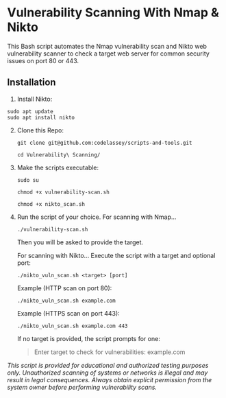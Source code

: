 # Vulnerability Scanning With Nmap & Nikto

This Bash script automates the Nmap vulnerability scan and Nikto web vulnerability scanner to check a target web server for common security issues on port 80 or 443.

## Installation
1. Install Nikto:
```
sudo apt update
sudo apt install nikto
```
2. Clone this Repo:
   ```
   git clone git@github.com:codelassey/scripts-and-tools.git
   ```
   ```
   cd Vulnerability\ Scanning/
   ```
3. Make the scripts executable:
   ```
   sudo su
   ```
   ```
   chmod +x vulnerability-scan.sh
   ```
   ```
   chmod +x nikto_scan.sh
   ```
5. Run the script of your choice.
   For scanning with Nmap...
   ```
   ./vulnerability-scan.sh
   ```
   Then you will be asked to provide the target.

   For scanning with Nikto...
   Execute the script with a target and optional port:
   ```
   ./nikto_vuln_scan.sh <target> [port]
   ```
   Example (HTTP scan on port 80):
   ```
   ./nikto_vuln_scan.sh example.com
   ```
   Example (HTTPS scan on port 443):
   ```
   ./nikto_vuln_scan.sh example.com 443
   ```
   If no target is provided, the script prompts for one:
   > Enter target to check for vulnerabilities: example.com

*This script is provided for educational and authorized testing purposes only. Unauthorized scanning of systems or networks is illegal and may result in legal consequences. Always obtain explicit permission from the system owner before performing vulnerability scans.*
   
